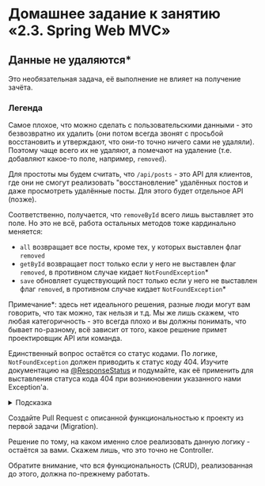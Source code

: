 # Домашнее задание к занятию «2.3. Spring Web MVC»

## Данные не удаляются* 
Это необязательная задача, её выполнение не влияет на получение зачёта.

### Легенда

Самое плохое, что можно сделать с пользовательскими данными - это безвозвратно их удалить (они потом всегда звонят с просьбой восстановить и утверждают, что они-то точно ничего сами не удаляли). Поэтому чаще всего их не удаляют, а помечают на удаление (т.е. добавляют какое-то поле, например, `removed`).

Для простоты мы будем считать, что `/api/posts` - это API для клиентов, где они не смогут реализовать "восстановление" удалённых постов и даже просмотреть удалённые посты. Для этого будет отдельное API (позже).

Соответственно, получается, что `removeById` всего лишь выставляет это поле. Но это не всё, работа остальных методов тоже кардинально меняется:
* `all` возвращает все посты, кроме тех, у которых выставлен флаг `removed`
* `getById` возвращает пост только если у него не выставлен флаг `removed`, в противном случае кидает `NotFoundException`*
* `save` обновляет существующий пост только если у него не выставлен флаг `removed`, в противном случае кидает `NotFoundException`*

Примечание*: здесь нет идеального решения, разные люди могут вам говорить, что так можно, так нельзя и т.д. Мы же лишь скажем, что любая категоричность - это всегда плохо и вы должны понимать, что бывает по-разному, всё зависит от того, какое решение примет проектировщик API или команда.

Единственный вопрос остаётся со статус кодами. По логике, `NotFoundException` должен приводить к статус коду 404. Изучите документацию на [@ResponseStatus](https://docs.spring.io/spring-framework/docs/current/javadoc-api/org/springframework/web/bind/annotation/ResponseStatus.html) и подумайте, как её применить для выставления статуса кода 404 при возникновении указанного нами Exception'а.

<details>
<summary>Подсказка</summary>

Использовать её нужно в формате `@ResponseStatus(code = HttpStatus.NOT_FOUND)`, при этом, конечно же, импортировать и `ResponseStatus` и `HttpStatus`.
</details>

Создайте Pull Request с описанной функциональностью к проекту из первой задачи (Migration).

Решение по тому, на каком именно слое реализовать данную логику - остаётся за вами. Скажем лишь, что это точно не Controller.

Обратите внимание, что вся функциональность (CRUD), реализованная до этого, должна по-прежнему работать.